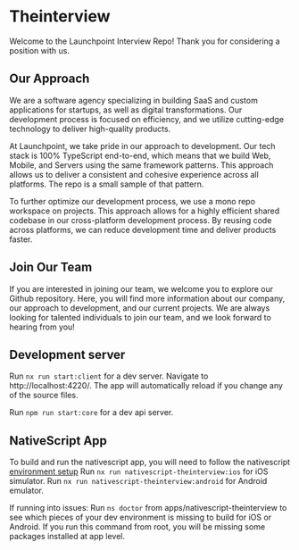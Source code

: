 # Theinterview

Welcome to the Launchpoint Interview Repo! Thank you for considering a position with us.

## Our Approach

We are a software agency specializing in building SaaS and custom applications for startups, as well as digital transformations. Our development process is focused on efficiency, and we utilize cutting-edge technology to deliver high-quality products.

At Launchpoint, we take pride in our approach to development. Our tech stack is 100% TypeScript end-to-end, which means that we build Web, Mobile, and Servers using the same framework patterns. This approach allows us to deliver a consistent and cohesive experience across all platforms. The repo is a small sample of that pattern.

To further optimize our development process, we use a mono repo workspace on projects. This approach allows for a highly efficient shared codebase in our cross-platform development process. By reusing code across platforms, we can reduce development time and deliver products faster.

## Join Our Team

If you are interested in joining our team, we welcome you to explore our Github repository. Here, you will find more information about our company, our approach to development, and our current projects. We are always looking for talented individuals to join our team, and we look forward to hearing from you!

## Development server

Run `nx run start:client` for a dev server. Navigate to http://localhost:4220/. The app will automatically reload if you change any of the source files.

Run `npm run start:core` for a dev api server.

## NativeScript App

To build and run the nativescript app, you will need to follow the nativescript [environment setup](https://docs.nativescript.org/environment-setup.html)
Run `nx run nativescript-theinterview:ios` for iOS simulator.
Run `nx run nativescript-theinterview:android` for Android emulator.

If running into issues:
Run `ns doctor` from apps/nativescript-theinterview to see which pieces of your dev environment is missing to build for iOS or Android. If you run this command from root, you will be missing some packages installed at app level.
